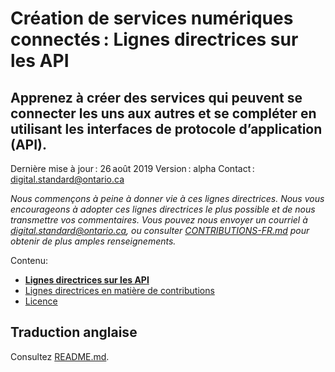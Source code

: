 # Création de services numériques connectés : Lignes directrices sur les API
## Apprenez à créer des services qui peuvent se connecter les uns aux autres et se compléter en utilisant les interfaces de protocole d’application (API).

Dernière mise à jour : 26 août 2019
Version : alpha
Contact :  [digital.standard@ontario.ca](mailto:digital.standard@ontario.ca)

*Nous commençons à peine à donner vie à ces lignes directrices. Nous vous encourageons à adopter ces lignes directrices le plus possible et de nous transmettre vos commentaires. Vous pouvez nous envoyer un courriel à [digital.standard@ontario.ca](mailto:digital.standard@ontario.ca), ou consulter [CONTRIBUTIONS-FR.md](CONTRIBUTIONS-FR.md) pour obtenir de plus amples renseignements.*

Contenu:
* [**Lignes directrices sur les API**](LIGNES_DIRECTRICES-FR.md)
* [Lignes directrices en matière de contributions](CONTRIBUTIONS-FR.md)
* [Licence](LICENCE-FR.md)

## Traduction anglaise

Consultez [README.md](README.md).

